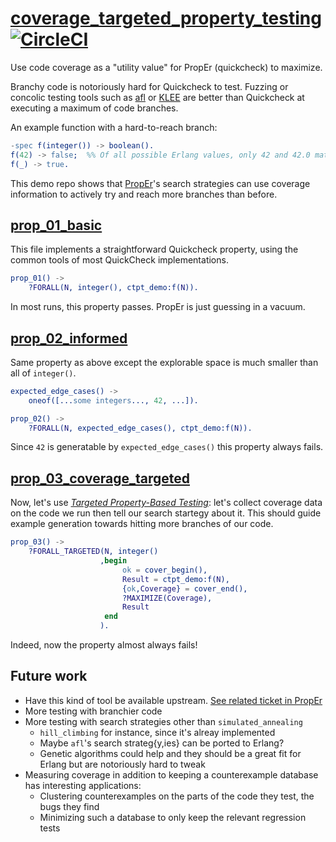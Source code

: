 # [coverage_targeted_property_testing](https://github.com/fenollp/coverage_targeted_property_testing) [![CircleCI](https://circleci.com/gh/fenollp/coverage_targeted_property_testing/tree/master.svg?style=svg)](https://circleci.com/gh/fenollp/coverage_targeted_property_testing/tree/master)

Use code coverage as a "utility value" for PropEr (quickcheck) to maximize.

Branchy code is notoriously hard for Quickcheck to test.
Fuzzing or concolic testing tools such as [afl](http://lcamtuf.coredump.cx/afl/) or [KLEE](https://klee.github.io) are better than Quickcheck at executing a maximum of code branches.

An example function with a hard-to-reach branch:
```erlang
-spec f(integer()) -> boolean().
f(42) -> false;  %% Of all possible Erlang values, only 42 and 42.0 match here
f(_) -> true.
```

This demo repo shows that [PropEr](https://hex.pm/packages/proper)'s search strategies can use coverage information to actively try and reach more branches than before.


## [prop_01_basic](./test/prop_01_basic.erl)

This file implements a straightforward Quickcheck property, using the common tools of most QuickCheck implementations.

```erlang
prop_01() ->
    ?FORALL(N, integer(), ctpt_demo:f(N)).
```

In most runs, this property passes. PropEr is just guessing in a vacuum.


## [prop_02_informed](./test/prop_02_informed.erl)

Same property as above except the explorable space is much smaller than all of `integer()`.

```erlang
expected_edge_cases() ->
    oneof([...some integers..., 42, ...]).

prop_02() ->
    ?FORALL(N, expected_edge_cases(), ctpt_demo:f(N)).
```

Since `42` is generatable by `expected_edge_cases()` this property always fails.


## [prop_03_coverage_targeted](./test/prop_03_coverage_targeted)

Now, let's use [*Targeted Property-Based Testing*](http://proper.softlab.ntua.gr/papers/issta2017.pdf): let's collect coverage data on the code we run then tell our search startegy about it. This should guide example generation towards hitting more branches of our code.

```erlang
prop_03() ->
    ?FORALL_TARGETED(N, integer()
                    ,begin
                         ok = cover_begin(),
                         Result = ctpt_demo:f(N),
                         {ok,Coverage} = cover_end(),
                         ?MAXIMIZE(Coverage),
                         Result
                     end
                    ).
```

Indeed, now the property almost always fails!

## Future work

* Have this kind of tool be available upstream. [See related ticket in PropEr](https://github.com/manopapad/proper/issues/159)
* More testing with branchier code
* More testing with search strategies other than `simulated_annealing`
    * `hill_climbing` for instance, since it's alreay implemented
    * Maybe `afl`'s search strateg{y,ies} can be ported to Erlang?
    * Genetic algorithms could help and they should be a great fit for Erlang but are notoriously hard to tweak
* Measuring coverage in addition to keeping a counterexample database has interesting applications:
    * Clustering counterexamples on the parts of the code they test, the bugs they find
    * Minimizing such a database to only keep the relevant regression tests
